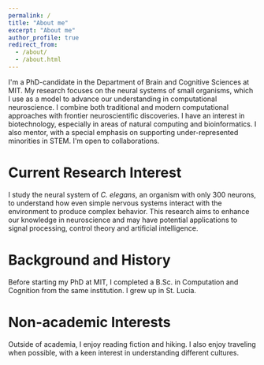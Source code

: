 ```yaml
---
permalink: /
title: "About me"
excerpt: "About me"
author_profile: true
redirect_from: 
  - /about/
  - /about.html
---
```


I'm a PhD-candidate in the Department of Brain and Cognitive Sciences at MIT. My research focuses on the neural systems of small organisms, which I use as a model to advance our understanding in computational neuroscience. I combine both traditional and modern computational approaches with frontier neuroscientific discoveries. I have an interest in biotechnology, especially in areas of natural computing and bioinformatics. I also mentor, with a special emphasis on supporting under-represented minorities in STEM. I'm open to collaborations.

Current Research Interest
======
I study the neural system of _C. elegans_, an organism with only 300 neurons, to understand how even simple nervous systems interact with the environment to produce complex behavior. This research aims to enhance our knowledge in neuroscience and may have potential applications to signal processing, control theory and artificial intelligence.

Background and History
======
Before starting my PhD at MIT, I completed a B.Sc. in Computation and Cognition from the same institution. I grew up in St. Lucia.

Non-academic Interests
======
Outside of academia, I enjoy reading fiction and hiking. I also enjoy traveling when possible, with a keen interest in understanding different cultures.
